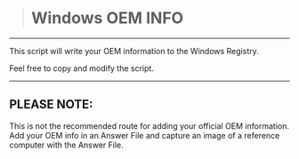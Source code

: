 > # Windows OEM INFO

---

This script will write your OEM information to the Windows Registry.

Feel free to copy and modify the script.

---

## PLEASE NOTE:

This is not the recommended route for adding your official OEM information. Add your OEM info in an Answer File and capture an image of a reference computer with the Answer File.
